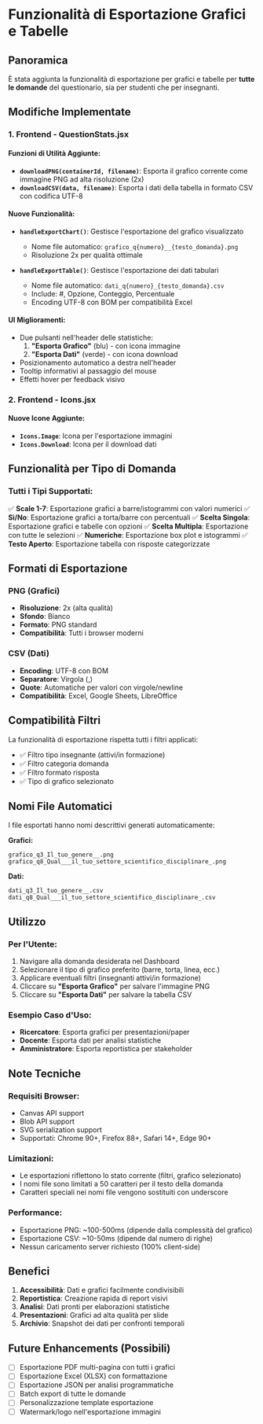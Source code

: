 # Funzionalità di Esportazione Grafici e Tabelle

## Panoramica
È stata aggiunta la funzionalità di esportazione per grafici e tabelle per **tutte le domande** del questionario, sia per studenti che per insegnanti.

## Modifiche Implementate

### 1. Frontend - QuestionStats.jsx

#### Funzioni di Utilità Aggiunte:
- **`downloadPNG(containerId, filename)`**: Esporta il grafico corrente come immagine PNG ad alta risoluzione (2x)
- **`downloadCSV(data, filename)`**: Esporta i dati della tabella in formato CSV con codifica UTF-8

#### Nuove Funzionalità:
- **`handleExportChart()`**: Gestisce l'esportazione del grafico visualizzato
  - Nome file automatico: `grafico_q{numero}__{testo_domanda}.png`
  - Risoluzione 2x per qualità ottimale
  
- **`handleExportTable()`**: Gestisce l'esportazione dei dati tabulari
  - Nome file automatico: `dati_q{numero}_{testo_domanda}.csv`
  - Include: #, Opzione, Conteggio, Percentuale
  - Encoding UTF-8 con BOM per compatibilità Excel

#### UI Miglioramenti:
- Due pulsanti nell'header delle statistiche:
  1. **"Esporta Grafico"** (blu) - con icona immagine
  2. **"Esporta Dati"** (verde) - con icona download
- Posizionamento automatico a destra nell'header
- Tooltip informativi al passaggio del mouse
- Effetti hover per feedback visivo

### 2. Frontend - Icons.jsx

#### Nuove Icone Aggiunte:
- **`Icons.Image`**: Icona per l'esportazione immagini
- **`Icons.Download`**: Icona per il download dati

## Funzionalità per Tipo di Domanda

### Tutti i Tipi Supportati:
✅ **Scale 1-7**: Esportazione grafici a barre/istogrammi con valori numerici
✅ **Sì/No**: Esportazione grafici a torta/barre con percentuali
✅ **Scelta Singola**: Esportazione grafici e tabelle con opzioni
✅ **Scelta Multipla**: Esportazione con tutte le selezioni
✅ **Numeriche**: Esportazione box plot e istogrammi
✅ **Testo Aperto**: Esportazione tabella con risposte categorizzate

## Formati di Esportazione

### PNG (Grafici)
- **Risoluzione**: 2x (alta qualità)
- **Sfondo**: Bianco
- **Formato**: PNG standard
- **Compatibilità**: Tutti i browser moderni

### CSV (Dati)
- **Encoding**: UTF-8 con BOM
- **Separatore**: Virgola (,)
- **Quote**: Automatiche per valori con virgole/newline
- **Compatibilità**: Excel, Google Sheets, LibreOffice

## Compatibilità Filtri

La funzionalità di esportazione rispetta tutti i filtri applicati:
- ✅ Filtro tipo insegnante (attivi/in formazione)
- ✅ Filtro categoria domanda
- ✅ Filtro formato risposta
- ✅ Tipo di grafico selezionato

## Nomi File Automatici

I file esportati hanno nomi descrittivi generati automaticamente:

**Grafici:**
```
grafico_q3_Il_tuo_genere__.png
grafico_q8_Qual___il_tuo_settore_scientifico_disciplinare_.png
```

**Dati:**
```
dati_q3_Il_tuo_genere__.csv
dati_q8_Qual___il_tuo_settore_scientifico_disciplinare_.csv
```

## Utilizzo

### Per l'Utente:
1. Navigare alla domanda desiderata nel Dashboard
2. Selezionare il tipo di grafico preferito (barre, torta, linea, ecc.)
3. Applicare eventuali filtri (insegnanti attivi/in formazione)
4. Cliccare su **"Esporta Grafico"** per salvare l'immagine PNG
5. Cliccare su **"Esporta Dati"** per salvare la tabella CSV

### Esempio Caso d'Uso:
- **Ricercatore**: Esporta grafici per presentazioni/paper
- **Docente**: Esporta dati per analisi statistiche
- **Amministratore**: Esporta reportistica per stakeholder

## Note Tecniche

### Requisiti Browser:
- Canvas API support
- Blob API support
- SVG serialization support
- Supportati: Chrome 90+, Firefox 88+, Safari 14+, Edge 90+

### Limitazioni:
- Le esportazioni riflettono lo stato corrente (filtri, grafico selezionato)
- I nomi file sono limitati a 50 caratteri per il testo della domanda
- Caratteri speciali nei nomi file vengono sostituiti con underscore

### Performance:
- Esportazione PNG: ~100-500ms (dipende dalla complessità del grafico)
- Esportazione CSV: ~10-50ms (dipende dal numero di righe)
- Nessun caricamento server richiesto (100% client-side)

## Benefici

1. **Accessibilità**: Dati e grafici facilmente condivisibili
2. **Reportistica**: Creazione rapida di report visivi
3. **Analisi**: Dati pronti per elaborazioni statistiche
4. **Presentazioni**: Grafici ad alta qualità per slide
5. **Archivio**: Snapshot dei dati per confronti temporali

## Future Enhancements (Possibili)

- [ ] Esportazione PDF multi-pagina con tutti i grafici
- [ ] Esportazione Excel (XLSX) con formattazione
- [ ] Esportazione JSON per analisi programmatiche
- [ ] Batch export di tutte le domande
- [ ] Personalizzazione template esportazione
- [ ] Watermark/logo nell'esportazione immagini
